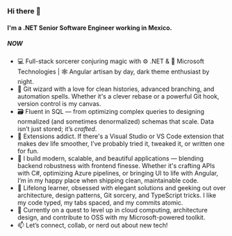 ### Hi there 👋

#### I'm a .NET Senior Software Engineer working in Mexico.

##### NOW

- 💻 Full-stack sorcerer conjuring magic with ⚙️ .NET & 🧪 Microsoft Technologies | 🕸️ Angular artisan by day, dark theme enthusiast by night.
- 🔧 Git wizard with a love for clean histories, advanced branching, and automation spells. Whether it's a clever rebase or a powerful Git hook, version control is my canvas.
- 🗃️ Fluent in SQL — from optimizing complex queries to designing normalized (and sometimes denormalized) schemas that scale. Data isn’t just stored; it’s *crafted*.
- 🧩 Extensions addict. If there's a Visual Studio or VS Code extension that makes dev life smoother, I’ve probably tried it, tweaked it, or written one for fun.
- 🚀 I build modern, scalable, and beautiful applications — blending backend robustness with frontend finesse. Whether it's crafting APIs with C#, optimizing Azure pipelines, or bringing UI to life with Angular, I’m in my happy place when shipping clean, maintainable code.
- 🧠 Lifelong learner, obsessed with elegant solutions and geeking out over architecture, design patterns, Git sorcery, and TypeScript tricks. I like my code typed, my tabs spaced, and my commits atomic.
- 🎯 Currently on a quest to level up in cloud computing, architecture design, and contribute to OSS with my Microsoft-powered toolkit.
- 📫 Let’s connect, collab, or nerd out about new tech!



